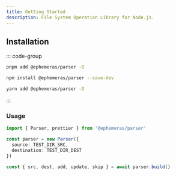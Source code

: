 ```yaml
---
title: Getting Started
description: File System Operation Library for Node.js.
---
```

<!-- 
## Preview
![preview](/vitepress/preview.png)

[Online Demo](https://kythuen.github.io/white-block/) -->

## Installation

::: code-group
```sh [pnpm]
pnpm add @ephemeras/parser -D 
```
```sh [npm]
npm install @ephemeras/parser --save-dev
```
```sh [yarn]
yarn add @ephemeras/parser -D 
```
:::

### Usage

```ts
import { Parser, prettier } from '@ephemeras/parser'

const parser = new Parser({
  source: TEST_DIR_SRC,
  destination: TEST_DIR_DEST
})

const { src, dest, add, update, skip } = await parser.build()
```
<!-- ## Usage

### Extend Default Theme

If you already have a vitepress docs project, do follow steps to take WhiteBlock theme into your docs. 

#### Edit vitepress theme
::: code-group
```ts [.vitepress/theme.ts]
import 'virtual:uno.css'
import DefaultTheme from 'vitepress/theme'
import { Layout } from '@white-block/vitepress'

export default {
  extends: DefaultTheme,
  Layout
}
```
:::

#### Add unocss config file
::: code-group
```ts [uno.config.ts]
import { UnocssConfig } from '@white-block/vitepress/unocss'

export default UnocssConfig()

```
:::

#### Add vite config file
::: code-group
```ts [vite.config.ts]
import UnoCSS from 'unocss/vite'
import { defineConfig } from 'vite'

export default defineConfig({
  plugins: [UnoCSS()]
})

```
:::

#### Edit vitepress config
::: code-group
```ts [.vitepress/config.ts]
import { defineConfig } from 'vitepress'

export default defineConfig({
  // ...other configs,
  vite: {
    configFile: 'vite.config.ts'
  }
})

```
:::

### Create with CLI
Also, you can CLI tool provided, quick create a new vitepress project with WhiteBlock theme.

::: code-group
```sh [pnpm]
pnpm dlx wb-vitepress init
```
```sh [npm]
npx wb-vitepress init
```
```sh [yarn]
yarn dlx wb-vitepress init
```
:::

## Customize 

If `@white-block/vitepress` can meet most of your needs, but you want to customize some parts. There also some ways provided for you to customize your documents in more detailed places.

### Layout

[Layouts](./layout)

### Layout Slots

[Layout Slots](./slots) -->